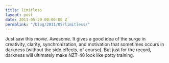 ```yaml
---
title: limitless
layout: post
date: 2011-05-29 00:00:00 Z
permalink: "/blog/2011/05/limitless/"
---
```


Just saw this movie. Awesome. It gives a good idea of the surge in creativity, clarity, synchronization, and motivation that sometimes occurs in darkness (without the side effects, of course). But just for the record, darkness will ultimately make NZT-48 look like potty training.

